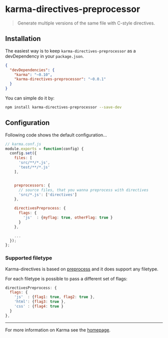 # karma-directives-preprocessor

> Generate multiple versions of the same file with C-style directives.

## Installation

The easiest way is to keep `karma-directives-preprocessor` as a devDependency in your `package.json`.  
```json
{
  "devDependencies": {
    "karma": "~0.10",
    "karma-directives-preprocessor": "~0.0.1"
  }
}
```

You can simple do it by:
```bash
npm install karma-directives-preprocessor --save-dev
```

## Configuration
Following code shows the default configuration...
```js
// karma.conf.js
module.exports = function(config) {
  config.set({
    files: [
      'src/**/*.js',
      'test/**/*.js'
    ],


    preprocessors: {
      // source files, that you wanna preprocess with directives
      'src/*.js': ['directives']
    },

    directivesPreprocess: {
      flags: {
        'js'  : {myflag: true, otherFlag: true }
      } 
    },

    ...
  });
};
```

### Supported filetype

Karma-directives is based on [preprocess] and it does support any filetype.

For each filetype is possible to pass a different set of flags:

```js
directivesPreprocess: {
  flags: {
    'js'  : {flag1: true, flag2: true },
    'html': {flag3: true },
    'css' : {flag4: true }
  } 
},
```
 
----

For more information on Karma see the [homepage].


[homepage]: http://karma-runner.github.com
[preprocess]: https://github.com/jsoverson/preprocess
